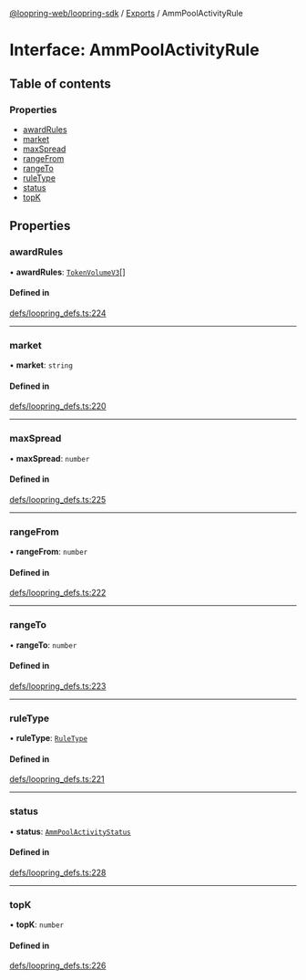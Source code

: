 [@loopring-web/loopring-sdk](../README.md) / [Exports](../modules.md) / AmmPoolActivityRule

# Interface: AmmPoolActivityRule

## Table of contents

### Properties

- [awardRules](AmmPoolActivityRule.md#awardrules)
- [market](AmmPoolActivityRule.md#market)
- [maxSpread](AmmPoolActivityRule.md#maxspread)
- [rangeFrom](AmmPoolActivityRule.md#rangefrom)
- [rangeTo](AmmPoolActivityRule.md#rangeto)
- [ruleType](AmmPoolActivityRule.md#ruletype)
- [status](AmmPoolActivityRule.md#status)
- [topK](AmmPoolActivityRule.md#topk)

## Properties

### awardRules

• **awardRules**: [`TokenVolumeV3`](TokenVolumeV3.md)[]

#### Defined in

[defs/loopring_defs.ts:224](https://github.com/Loopring/loopring_sdk/blob/edf273a/src/defs/loopring_defs.ts#L224)

___

### market

• **market**: `string`

#### Defined in

[defs/loopring_defs.ts:220](https://github.com/Loopring/loopring_sdk/blob/edf273a/src/defs/loopring_defs.ts#L220)

___

### maxSpread

• **maxSpread**: `number`

#### Defined in

[defs/loopring_defs.ts:225](https://github.com/Loopring/loopring_sdk/blob/edf273a/src/defs/loopring_defs.ts#L225)

___

### rangeFrom

• **rangeFrom**: `number`

#### Defined in

[defs/loopring_defs.ts:222](https://github.com/Loopring/loopring_sdk/blob/edf273a/src/defs/loopring_defs.ts#L222)

___

### rangeTo

• **rangeTo**: `number`

#### Defined in

[defs/loopring_defs.ts:223](https://github.com/Loopring/loopring_sdk/blob/edf273a/src/defs/loopring_defs.ts#L223)

___

### ruleType

• **ruleType**: [`RuleType`](../enums/RuleType.md)

#### Defined in

[defs/loopring_defs.ts:221](https://github.com/Loopring/loopring_sdk/blob/edf273a/src/defs/loopring_defs.ts#L221)

___

### status

• **status**: [`AmmPoolActivityStatus`](../enums/AmmPoolActivityStatus.md)

#### Defined in

[defs/loopring_defs.ts:228](https://github.com/Loopring/loopring_sdk/blob/edf273a/src/defs/loopring_defs.ts#L228)

___

### topK

• **topK**: `number`

#### Defined in

[defs/loopring_defs.ts:226](https://github.com/Loopring/loopring_sdk/blob/edf273a/src/defs/loopring_defs.ts#L226)

